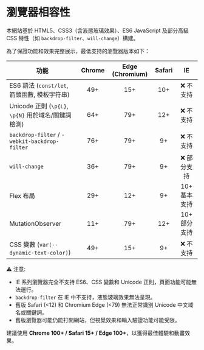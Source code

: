 # 瀏覽器相容性
本網站基於 HTML5、CSS3（含液態玻璃效果）、ES6 JavaScript 及部分高級 CSS 特性（如 `backdrop-filter`、`will-change`）構建。

為了保證功能和效果完整展示，最低支持的瀏覽器版本如下：

| 功能                                            | Chrome | Edge (Chromium) | Safari |    IE    |
| --------------------------------------------- | :----: | :-------------: | :----: | :------: |
| ES6 語法 (`const/let`, 箭頭函數, 模板字符串)             |   49+  |       15+       |   10+  |   ❌ 不支持  |
| Unicode 正則 (`\p{L}`, `\p{N}` 用於域名/關鍵詞檢測)      |   64+  |       79+       |   12+  |   ❌ 不支持  |
| `backdrop-filter` / `-webkit-backdrop-filter` |   76+  |       79+       |   9+   |   ❌ 不支持  |
| `will-change`                                 |   36+  |       79+       |   9+   |  ❌ 部分支持  |
| Flex 布局                                       |   29+  |       12+       |   9+   | 10+ 基本支持 |
| MutationObserver                              |   11+  |       79+       |   12+  | 10+ 部分支持 |
| CSS 變數 (`var(--dynamic-text-color)`)          |   49+  |       15+       |   9+   |   ❌ 不支持  |

⚠️ 注意:

* IE 系列瀏覽器完全不支持 ES6、CSS 變數和 Unicode 正則，頁面功能可能無法運行。
* `backdrop-filter` 在 IE 中不支持，液態玻璃效果無法呈現。
* 舊版 Safari (<12) 和 Chromium Edge (<79) 無法正常識別 Unicode 中文域名或關鍵詞。
* 舊版瀏覽器可能仍能打開網站，但視覺效果和輸入驗證功能可能受限。

建議使用 **Chrome 100+ / Safari 15+ / Edge 100+**，以獲得最佳體驗和動畫效果。
